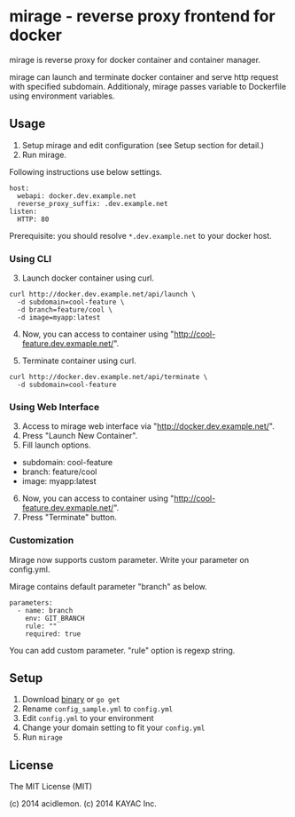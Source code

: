 mirage - reverse proxy frontend for docker
===========================================

mirage is reverse proxy for docker container and container manager.

mirage can launch and terminate docker container and serve http request
with specified subdomain. Additionaly, mirage passes variable to Dockerfile
using environment variables.

Usage
------

1. Setup mirage and edit configuration (see Setup section for detail.)
2. Run mirage.

Following instructions use below settings.

```
host:
  webapi: docker.dev.example.net
  reverse_proxy_suffix: .dev.example.net
listen:
  HTTP: 80
```

Prerequisite: you should resolve `*.dev.example.net` to your docker host.

### Using CLI

3. Launch docker container using curl.
```
curl http://docker.dev.example.net/api/launch \
  -d subdomain=cool-feature \
  -d branch=feature/cool \
  -d image=myapp:latest
```
4. Now, you can access to container using "http://cool-feature.dev.exmaple.net/".

5. Terminate container using curl.
```
curl http://docker.dev.example.net/api/terminate \
  -d subdomain=cool-feature
```

### Using Web Interface

3. Access to mirage web interface via "http://docker.dev.example.net/".
4. Press "Launch New Container".
5. Fill launch options.
  - subdomain: cool-feature
  - branch: feature/cool
  - image: myapp:latest
6. Now, you can access to container using "http://cool-feature.dev.exmaple.net/".
7. Press "Terminate" button.

### Customization

Mirage now supports custom parameter. Write your parameter on config.yml.

Mirage contains default parameter "branch" as below.

```
parameters:
  - name: branch
    env: GIT_BRANCH
    rule: ""
    required: true
```

You can add custom parameter. "rule" option is regexp string.


Setup
------

1. Download [binary](https://github.com/acidlemon/mirage/releases) or `go get`
2. Rename `config_sample.yml` to `config.yml`
3. Edit `config.yml` to your environment
4. Change your domain setting to fit your `config.yml`
5. Run `mirage`


License
--------

The MIT License (MIT)

(c) 2014 acidlemon. (c) 2014 KAYAC Inc.



